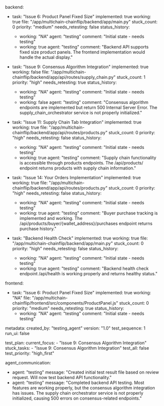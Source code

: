 backend:
  - task: "Issue 6: Product Panel Fixed Size"
    implemented: true
    working: true
    file: "/app/multichain-chainflip/backend/app/main.py"
    stuck_count: 0
    priority: "medium"
    needs_retesting: false
    status_history:
      - working: "NA"
        agent: "testing"
        comment: "Initial state - needs testing"
      - working: true
        agent: "testing"
        comment: "Backend API supports fixed size product panels. The frontend implementation would handle the actual display."

  - task: "Issue 9: Consensus Algorithm Integration"
    implemented: true
    working: false
    file: "/app/multichain-chainflip/backend/app/api/routes/supply_chain.py"
    stuck_count: 1
    priority: "high"
    needs_retesting: true
    status_history:
      - working: "NA"
        agent: "testing"
        comment: "Initial state - needs testing"
      - working: false
        agent: "testing"
        comment: "Consensus algorithm endpoints are implemented but return 500 Internal Server Error. The supply_chain_orchestrator service is not properly initialized."

  - task: "Issue 11: Supply Chain Tab Integration"
    implemented: true
    working: true
    file: "/app/multichain-chainflip/backend/app/api/routes/products.py"
    stuck_count: 0
    priority: "high"
    needs_retesting: false
    status_history:
      - working: "NA"
        agent: "testing"
        comment: "Initial state - needs testing"
      - working: true
        agent: "testing"
        comment: "Supply chain functionality is accessible through products endpoints. The /api/products/ endpoint returns products with supply chain information."

  - task: "Issue 14: Your Orders Implementation"
    implemented: true
    working: true
    file: "/app/multichain-chainflip/backend/app/api/routes/products.py"
    stuck_count: 0
    priority: "high"
    needs_retesting: false
    status_history:
      - working: "NA"
        agent: "testing"
        comment: "Initial state - needs testing"
      - working: true
        agent: "testing"
        comment: "Buyer purchase tracking is implemented and working. The /api/products/buyer/{wallet_address}/purchases endpoint returns purchase history."

  - task: "Backend Health Check"
    implemented: true
    working: true
    file: "/app/multichain-chainflip/backend/app/main.py"
    stuck_count: 0
    priority: "high"
    needs_retesting: false
    status_history:
      - working: "NA"
        agent: "testing"
        comment: "Initial state - needs testing"
      - working: true
        agent: "testing"
        comment: "Backend health check endpoint /api/health is working properly and returns healthy status."

frontend:
  - task: "Issue 6: Product Panel Fixed Size"
    implemented: true
    working: "NA"
    file: "/app/multichain-chainflip/frontend/src/components/ProductPanel.js"
    stuck_count: 0
    priority: "medium"
    needs_retesting: true
    status_history:
      - working: "NA"
        agent: "testing"
        comment: "Initial state - needs testing"

metadata:
  created_by: "testing_agent"
  version: "1.0"
  test_sequence: 1
  run_ui: false

test_plan:
  current_focus:
    - "Issue 9: Consensus Algorithm Integration"
  stuck_tasks:
    - "Issue 9: Consensus Algorithm Integration"
  test_all: false
  test_priority: "high_first"

agent_communication:
  - agent: "testing"
    message: "Created initial test result file based on review request. Will now test backend API functionality."
  - agent: "testing"
    message: "Completed backend API testing. Most features are working properly, but the consensus algorithm integration has issues. The supply chain orchestrator service is not properly initialized, causing 500 errors on consensus-related endpoints."